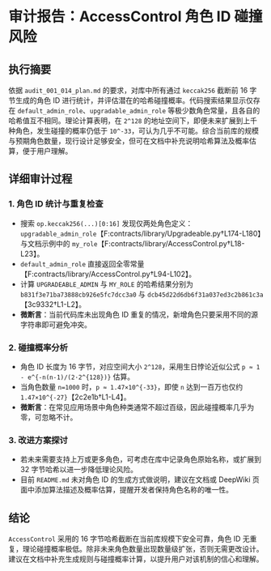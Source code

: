# 审计报告：AccessControl 角色 ID 碰撞风险

## 执行摘要

依据 `audit_001_014_plan.md` 的要求，对库中所有通过 `keccak256` 截断前 16 字节生成的角色 ID 进行统计，并评估潜在的哈希碰撞概率。代码搜索结果显示仅存在 `default_admin_role`、`upgradable_admin_role` 等极少数角色常量，且各自的哈希值互不相同。理论计算表明，在 `2^128` 的地址空间下，即便未来扩展到上千种角色，发生碰撞的概率仍低于 `10^-33`，可认为几乎不可能。综合当前库的规模与预期角色数量，现行设计足够安全，但可在文档中补充说明哈希算法及概率估算，便于用户理解。

## 详细审计过程

### 1. 角色 ID 统计与重复检查
- 搜索 `op.keccak256(...)[0:16]` 发现仅两处角色定义：`upgradable_admin_role`【F:contracts/library/Upgradeable.py†L174-L180】与文档示例中的 `my_role`【F:contracts/library/AccessControl.py†L18-L23】。
- `default_admin_role` 直接返回全零常量【F:contracts/library/AccessControl.py†L94-L102】。
- 计算 `UPGRADEABLE_ADMIN` 与 `MY_ROLE` 的哈希结果分别为 `b831f3e71ba73888cb926e5fc7dcc3a0` 与 `dcb45d22d6db6f31a037ed3c2b861c3a`【3c9332†L1-L2】。
- **微断言**：当前代码库未出现角色 ID 重复的情况，新增角色只要采用不同的源字符串即可避免冲突。

### 2. 碰撞概率分析
- 角色 ID 长度为 16 字节，对应空间大小 `2^128`，采用生日悖论近似公式 `p ≈ 1 - e^{-n(n-1)/(2·2^{128})}` 估算。
- 当角色数量 `n=1000` 时，`p ≈ 1.47×10^{-33}`，即使 `n` 达到一百万也仅约 `1.47×10^{-27}`【2c2e1b†L1-L4】。
- **微断言**：在常见应用场景中角色种类通常不超过百级，因此碰撞概率几乎为零，可忽略不计。

### 3. 改进方案探讨
- 若未来需要支持上万或更多角色，可考虑在库中记录角色原始名称，或扩展到 32 字节哈希以进一步降低理论风险。
- 目前 `README.md` 未对角色 ID 的生成方式做说明，建议在文档或 DeepWiki 页面中添加算法描述及概率估算，提醒开发者保持角色名称的唯一性。

## 结论

`AccessControl` 采用的 16 字节哈希截断在当前库规模下安全可靠，角色 ID 无重复，理论碰撞概率极低。除非未来角色数量出现数量级扩张，否则无需更改设计。建议在文档中补充生成规则与碰撞概率计算，以提升用户对该机制的信心和理解。
